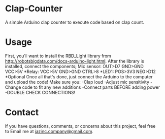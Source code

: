 # Clap-Counter
A simple Arduino clap counter to execute code based on clap count.

# Usage
First, you'll want to install the RBD_Light library from http://robotsbigdata.com/docs-arduino-light.html.
After the library is installed, connect the components;
 Mic sensor:  OUT>D7    GND>GND   VCC>5V
 *Relay:      VCC>5V    GND>GND   CTRL>8
 *LED1:       POS>3V3   NEG>D12
*Optional
Once all that's done, just connect the Arduino to the computer and upload the code!
Make sure you:
  -Clap loud
  -Adjust mic sensitivity
  -Change code to fit any new additions
  -Connect parts BEFORE adding power
  -DOUBLE CHECK CONNECTIONS!
  
# Contact
If you have questions, comments, or concerns about this project, feel free to Email me at jazinc.company@gmail.com.

